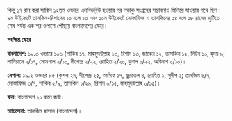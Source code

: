 কিন্তু ১৭ রান করা সাকিব ১২তম ওভারে এলবিডব্লিউ হওয়ার পর লড়াকু সংগ্রহের সম্ভাবনাও মিলিয়ে যাওয়ার পথে ছিল। ৯ম উইকেটে তাসকিন-রিশাদের ১০ বলে ১৩ এবং ১০ম উইকেটে মোস্তাফিজ ও তাসকিনের ১৪ বলে ১৮ রানের জুটিতে শেষ পর্যন্ত এক শর ওপাশে পৌঁছায় বাংলাদেশের স্কোর।

**সংক্ষিপ্ত স্কোর**

**বাংলাদেশ:** ১৯.৩ ওভারে ১০৬ (সাকিব ১৭, মাহমুদউল্লাহ ১৩, রিশাদ ১৩, জাকের ১২, তাসকিন ১২, লিটন ১০, হৃদয় ৯; লামিচানে ২/১৭, সোমপাল ২/১০, দীপেন্দ্র ২/২২, রোহিত ২/২০, কুশল ০/২২, অবিনাশ ০/১০)।

**নেপাল:** ১৯.২ ওভারে ৮৫ (কুশল ২৭, দীপেন্দ্র ২৫, আসিফ ১৭, ভুরতেল ৪, রোহিত ১, সুদীপ ১; তানজিম ৪/৭, মোস্তাফিজ ৩/৭, সাকিব ২/৯, তাসকিন ১/২৯, রিশাদ ০/১৫, মাহমুদউল্লাহ ০/১৫)।

**ফল:** বাংলাদেশ ২১ রানে জয়ী।

**ম্যাচসেরা:** তানজিম হাসান (বাংলাদেশ)।
